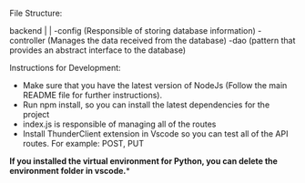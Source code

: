 File Structure:

backend
    |
    |
    -config (Responsible of storing database information)
    -controller (Manages the data received from the database)
    -dao (pattern that provides an abstract interface to the database)


Instructions for Development:

- Make sure that you have the latest version of NodeJs (Follow the main README file for further instructions).
- Run npm install, so you can install the latest dependencies for the project
- index.js is responsible of managing all of the routes 
- Install ThunderClient extension in Vscode so you can test all of the API routes. For example: POST, PUT


****If you installed the virtual environment for Python, you can delete the environment folder in vscode.*****